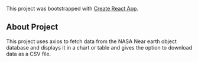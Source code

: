 This project was bootstrapped with [Create React App](https://github.com/facebook/create-react-app).

## About Project

This project uses axios to fetch data from the NASA Near earth object database and displays it in a chart or table and gives the option to download data as a CSV file.

